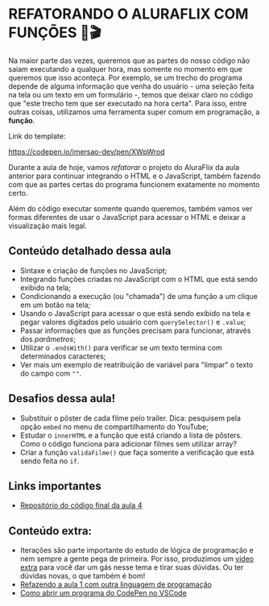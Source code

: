 # REFATORANDO O ALURAFLIX COM FUNÇÕES :movie_camera::clapper:



Na maior parte das vezes, queremos que as partes do nosso código não saiam executando a qualquer hora, mas somente no momento em que queremos que isso aconteça. Por exemplo, se um trecho do programa depende de alguma informação que venha do usuário - uma seleção feita na tela ou um texto em um formulário -, temos que deixar claro no código que "este trecho tem que ser executado na hora certa". Para isso, entre outras coisas, utilizamos uma ferramenta super comum em programação, a **função**.

Link do template:

https://codepen.io/imersao-dev/pen/XWpWrod

Durante a aula de hoje, vamos *refatorar* o projeto do AluraFlix da aula anterior para continuar integrando o HTML e o JavaScript, também fazendo com que as partes certas do programa funcionem exatamente no momento certo.

Além do código executar somente quando queremos, também vamos ver formas diferentes de usar o JavaScript para acessar o HTML e deixar a visualização mais legal.

## Conteúdo detalhado dessa aula

- Sintaxe e criação de funções no JavaScript;
- Integrando funções criadas no JavaScript com o HTML que está sendo exibido na tela;
- Condicionando a execução (ou "chamada") de uma função a um clique em um botão na tela;
- Usando o JavaScript para acessar o que está sendo exibido na tela e pegar valores digitados pelo usuário com `querySelector()` e `.value`;
- Passar informações que as funções precisam para funcionar, através dos *parâmetros*;
- Utilizar o `.endsWith()` para verificar se um texto termina com determinados caracteres;
- Ver mais um exemplo de reatribuição de variável para "limpar" o texto do campo com `""`.

## Desafios dessa aula!

- Substituir o pôster de cada filme pelo trailer. Dica: pesquisem pela opção `embed` no menu de compartilhamento do YouTube;
- Estudar o `innerHTML` e a função que está criando a lista de pôsters. Como o código funciona para adicionar filmes sem utilizar array?
- Criar a função `validaFilme()` que faça somente a verificação que está sendo feita no `if`.

## Links importantes

- [Repositório do código final da aula 4](https://codepen.io/imersao-dev/pen/BapaBPO)

## Conteúdo extra:

- Iterações são parte importante do estudo de lógica de programação e nem sempre a gente pega de primeira. Por isso, produzimos um [vídeo extra](https://youtu.be/-hqZHQaQyc0) para você dar um gás nesse tema e tirar suas dúvidas. Ou ter dúvidas novas, o que também é bom!
- [Refazendo a aula 1 com outra linguagem de programação](https://www.youtube.com/watch?v=DsFb24TgJ0c)
- [Como abrir um programa do CodePen no VSCode](https://www.youtube.com/watch?v=xvkuNF_8Coc)